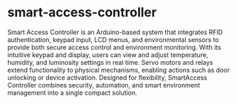 # smart-access-controller

Smart Access Controller is an Arduino-based system that integrates RFID authentication, keypad input, LCD menus, and environmental sensors to provide both secure access control and environment monitoring. With its intuitive keypad and display, users can view and adjust temperature, humidity, and luminosity settings in real time. Servo motors and relays extend functionality to physical mechanisms, enabling actions such as door unlocking or device activation. Designed for flexibility, SmartAccess Controller combines security, automation, and smart environment management into a single compact solution.
